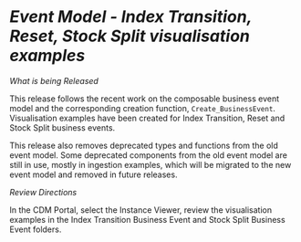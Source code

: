 # *Event Model - Index Transition, Reset, Stock Split visualisation examples*

_What is being Released_

This release follows the recent work on the composable business event model and the corresponding creation function, `Create_BusinessEvent`. Visualisation examples have been created for Index Transition, Reset and Stock Split business events.

This release also removes deprecated types and functions from the old event model.  Some deprecated components from the old event model are still in use, mostly in ingestion examples, which will be migrated to the new event model and removed in future releases.

_Review Directions_

In the CDM Portal, select the Instance Viewer, review the visualisation examples in the Index Transition Business Event and Stock Split Business Event folders.
